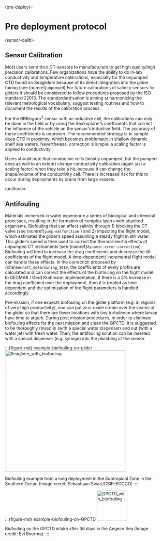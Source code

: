 (pre-deploy)=
# Pre deployment protocol

(sensor-calib)=
## Sensor Calibration
Most users send their CT-sensors to manufacturers to get high quality/high precision calibrations. 
Few organizations have the ability to do in-lab conductivity and temperature calibrations, especially for the unpumped CTD found on Seagliders because of its direct integration into the glider fairing (see {numref}`unpumped`).For future calibrations of salinity sensors for gliders it should be considered to follow procedures proposed by the ISO standard 22013. The standardardisation is aiming at harmonizing the relevant metrological vocabulary, suggest testing routines and how to document the results of the calibration process.

For the RBR*legato*<sup>3</sup> sensor with an inductive cell, the calibrations can only be done in the field or by using the SeaExplorer’s coefficients that correct the influence of the vehicle on the sensor’s inductive field. 
The accuracy of these coefficients is unproven. 
The recommended strategy is to sample deep CTD in proximity, which becomes problematic in shallow dynamic shelf sea waters. Nevertheless, correction is simple: a scaling factor is applied to conductivity.

Users should note that conductive cells (mostly unpumped, but the pumped ones as well to an extent) change conductivity calibration (again just a scaling factor) when they take a hit, because it can change the shape/volume of the conductivity cell. There is increased risk for this to occur during deployments by crane from large vessels.

(antifoul)=
## Antifouling
Materials immersed in water experience a series of biological and chemical processes, resulting in the formation of complex layers with attached organisms. 
Biofouling that can affect salinity through 1) blocking the CT valve (see {numref}`pump-malfunction` ) and 2) impacting the flight model, which estimates the glider’s speed assuming a steady flight in still water. 
This glider’s speed is then used to correct the thermal-inertia effects of unpumped CT instruments (see {numref}`dynamic-error-correction`). Biofouling will tend to increase the drag coefficients and decrease the lift coefficients of the flight model. 
A time-dependent/ incremental flight model can handle these effects. 
In the correction proposed by {cite}`bennett_determining_2019`, the coefficients of every profile are calculated and can correct the effects of the biofouling on the flight model. 
In GEOMAR / Gerd Krahmann implementation, if there is a 5% increase in the drag coefficient over the deployment, then it is treated as time dependent and the optimization of the flight parameters is handled accordingly.

Pre-mission, if one expects biofouling on the glider platform (e.g. in regions of very high productivity), one can put zinc-oxide cream over the seams of the glider so that there are fewer locations with tiny turbulence where larvae have time to attach. During post mission procedures, in order to eliminate biofouling effects for the next mission and clean the GPCTD, it is suggested to be thoroughly rinsed in (with a special water dispenser) and out (with a water jet) with fresh water. Then, the antifouling solution can be inserted with a special dispenser (e.g. syringe) into the plumbing of the sensor.

:::{figure-md} example-biofouling-on-glider
<img src="/images/socco_biofouling_example.png" alt="Seaglider_with_biofouling" class="bg-primary mb-1" width="400px">

Biofouling example from a long deployment in the Subtropical Zone in the Southern Ocean (Image credit: Sebastiaan Swart/CSIR-SOCCO).
:::

:::{figure-md} example-biofouling-on-GPCTD
<img src="/images/Evi-HCMR_glider_3.jpg" alt="GPCTD_with_biofouling" class="bg-primary mb-1" width="100px">

Biofouling on the GPCTD intake after 36 days in the Aegean Sea (Image credit: Evi Bourma).
:::


